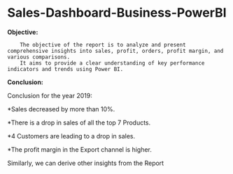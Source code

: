 # Sales-Dashboard-Business-PowerBI

**Objective:**

        The objective of the report is to analyze and present comprehensive insights into sales, profit, orders, profit margin, and various comparisons.
        It aims to provide a clear understanding of key performance indicators and trends using Power BI.

**Conclusion:**

Conclusion for the year 2019:

*Sales decreased by more than 10%.

*There is a drop in sales of all the top 7 Products.

*4 Customers are leading to a drop in sales.

*The profit margin in the Export channel is higher.

Similarly, we can derive other insights from the Report

